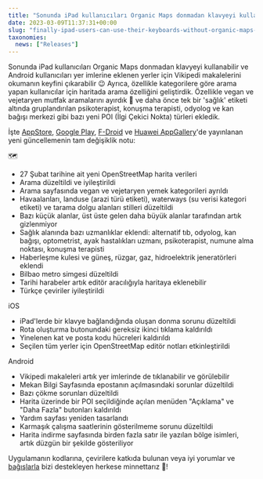 ```yaml
---
title: "Sonunda iPad kullanıcıları Organic Maps donmadan klavyeyi kullanabilir ve Android kullanıcıları yer imlerine eklenen yerler için Vikipedi makalelerini okumanın keyfini çıkarabilir 😉 Ayrıca, özellikle kategorilere göre arama yapan kullanıcılar için haritada arama özelliğini geliştirdik. "
date: 2023-03-09T11:37:31+00:00
slug: "finally-ipad-users-can-use-their-keyboards-without-organic-maps-freezing-and-android-users-can-enjoy-reading-wiki-articles-for-bookmarked-places-we-ve-also-improved-the-search-function-particularly-for-users-who-search-by-categories"
taxonomies:
  news: ["Releases"]
---
```


Sonunda iPad kullanıcıları Organic Maps donmadan klavyeyi kullanabilir ve Android kullanıcıları yer imlerine eklenen yerler için Vikipedi makalelerini okumanın keyfini çıkarabilir 😉 Ayrıca, özellikle kategorilere göre arama yapan kullanıcılar için haritada arama özelliğini geliştirdik. Özellikle vegan ve vejetaryen mutfak aramalarını ayırdık 🌱 ve daha önce tek bir 'sağlık' etiketi altında gruplandırılan psikoterapist, konuşma terapisti, odyolog ve kan bağışı merkezi gibi bazı yeni POI (İlgi Çekici Nokta) türleri ekledik.

İşte [AppStore](https://apps.apple.com/app/organic-maps/id1567437057), [Google Play](https://play.google.com/store/apps/details?id=app.organicmaps), [F-Droid](https://f-droid.org/packages/app.organicmaps/) ve [Huawei AppGallery](https://appgallery.huawei.com/#/app/C104325611)'de yayınlanan yeni güncellemenin tam değişiklik notu:

🗺️
* 27 Şubat tarihine ait yeni OpenStreetMap harita verileri
* Arama düzeltildi ve iyileştirildi
* Arama sayfasında vegan ve vejetaryen yemek kategorileri ayrıldı
* Havaalanları, landuse (arazi türü etiketi), waterways (su verisi kategori etiketi) ve tarama dolgu alanları stilleri düzeltildi
* Bazı küçük alanlar, üst üste gelen daha büyük alanlar tarafından artık gizlenmiyor
* Sağlık alanında bazı uzmanlıklar eklendi: alternatif tıb, odyolog, kan bağışı, optometrist, ayak hastalıkları uzmanı, psikoterapist, numune alma noktası, konuşma terapisti
* Haberleşme kulesi ve güneş, rüzgar, gaz, hidroelektrik jeneratörleri eklendi
* Bilbao metro simgesi düzeltildi
* Tarihi harabeler artık editör aracılığıyla haritaya eklenebilir
* Türkçe çeviriler iyileştirildi

iOS
* iPad'lerde bir klavye bağlandığında oluşan donma sorunu düzeltildi
* Rota oluşturma butonundaki gereksiz ikinci tıklama kaldırıldı
* Yinelenen kat ve posta kodu hücreleri kaldırıldı
* Seçilen tüm yerler için OpenStreetMap editör notları etkinleştirildi

Android
* Vikipedi makaleleri artık yer imlerinde de tıklanabilir ve görülebilir
* Mekan Bilgi Sayfasında epostanın açılmasındaki sorunlar düzeltildi
* Bazı çökme sorunları düzeltildi
* Harita üzerinde bir POI seçildiğinde açılan menüden "Açıklama" ve "Daha Fazla" butonları kaldırıldı
* Yardım sayfası yeniden tasarlandı
* Karmaşık çalışma saatlerinin gösterilmeme sorunu düzeltildi
* Harita indirme sayfasında birden fazla satır ile yazılan bölge isimleri, artık düzgün bir şekilde gösteriliyor

Uygulamanın kodlarına, çevirilere katkıda bulunan veya iyi yorumlar ve [bağışlarla](https://organicmaps.app/tr/donate/) bizi destekleyen herkese minnettarız 🙏!
